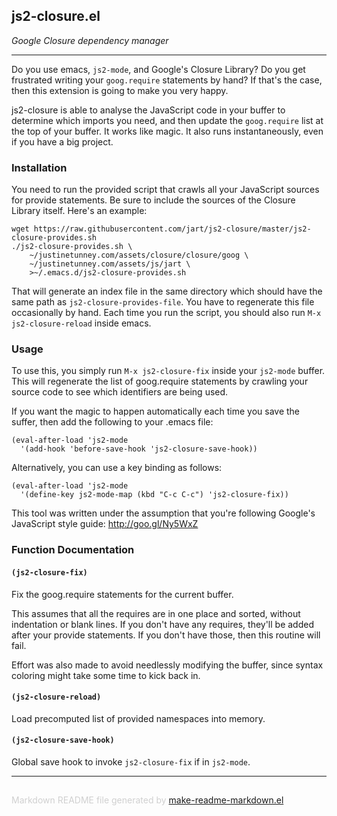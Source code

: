## js2-closure.el
*Google Closure dependency manager*

---

Do you use emacs, `js2-mode`, and Google's Closure Library?  Do you get
frustrated writing your `goog.require` statements by hand?  If that's the
case, then this extension is going to make you very happy.

js2-closure is able to analyse the JavaScript code in your buffer to
determine which imports you need, and then update the `goog.require` list at
the top of your buffer. It works like magic. It also runs instantaneously,
even if you have a big project.

### Installation


You need to run the provided script that crawls all your JavaScript sources
for provide statements.  Be sure to include the sources of the Closure
Library itself.  Here's an example:

    wget https://raw.githubusercontent.com/jart/js2-closure/master/js2-closure-provides.sh
    ./js2-closure-provides.sh \
        ~/justinetunney.com/assets/closure/closure/goog \
        ~/justinetunney.com/assets/js/jart \
        >~/.emacs.d/js2-closure-provides.sh

That will generate an index file in the same directory which should have the
same path as `js2-closure-provides-file`.  You have to regenerate this file
occasionally by hand.  Each time you run the script, you should also run
`M-x js2-closure-reload` inside emacs.

### Usage


To use this, you simply run `M-x js2-closure-fix` inside your `js2-mode`
buffer.  This will regenerate the list of goog.require statements by
crawling your source code to see which identifiers are being used.

If you want the magic to happen automatically each time you save the suffer,
then add the following to your .emacs file:

    (eval-after-load 'js2-mode
      '(add-hook 'before-save-hook 'js2-closure-save-hook))

Alternatively, you can use a key binding as follows:

    (eval-after-load 'js2-mode
      '(define-key js2-mode-map (kbd "C-c C-c") 'js2-closure-fix))

This tool was written under the assumption that you're following Google's
JavaScript style guide: http://goo.gl/Ny5WxZ

### Function Documentation


#### `(js2-closure-fix)`

Fix the goog.require statements for the current buffer.

This assumes that all the requires are in one place and sorted,
without indentation or blank lines.  If you don't have any
requires, they'll be added after your provide statements.  If you
don't have those, then this routine will fail.

Effort was also made to avoid needlessly modifying the buffer,
since syntax coloring might take some time to kick back in.

#### `(js2-closure-reload)`

Load precomputed list of provided namespaces into memory.

#### `(js2-closure-save-hook)`

Global save hook to invoke `js2-closure-fix` if in `js2-mode`.

-----
<div style="padding-top:15px;color: #d0d0d0;">
Markdown README file generated by
<a href="https://github.com/mgalgs/make-readme-markdown">make-readme-markdown.el</a>
</div>
